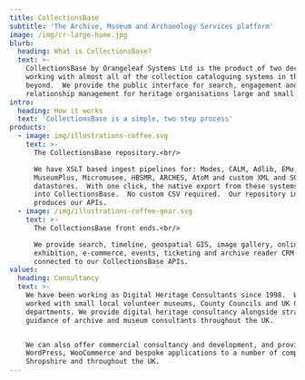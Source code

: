 ```yaml
---
title: CollectionsBase
subtitle: 'The Archive, Museum and Archaeology Services platform'
image: /img/cr-large-home.jpg
blurb:
  heading: What is CollectionsBase?
  text: >-
    CollectionsBase by Orangeleaf Systems Ltd is the product of two decades of
    working with almost all of the collection cataloguing systems in the UK and
    beyond.  We provide the public interface for search, engagement and customer
    relationship management for heritage organisations large and small.
intro:
  heading: How it works
  text: 'CollectionsBase is a simple, two step process'
products:
  - image: img/illustrations-coffee.svg
    text: >-
      The CollectionsBase repository.<br/>

      We have XSLT based ingest pipelines for: Modes, CALM, Adlib, EMu,
      MuseumPlus, Micromusee, HBSMR, ARCHES, AtoM and custom XML and SQL
      datastores.  With one click, the native export from these systems load
      into CollectionsBase.  No custom CSV required.  Our repository indexes and
      produces our APIs.
  - image: /img/illustrations-coffee-gear.svg
    text: >-
      The CollectionsBase front ends.<br/>

      We provide search, timeline, geospatial GIS, image gallery, online
      exhibition, e-commerce, events, ticketing and archive reader CRM systems
      connected to our CollectionsBase APIs.
values:
  heading: Consultancy
  text: >-
    We have been working as Digital Heritage Consultants since 1998.  We've
    worked with small local volunteer museums, County Councils and UK Government
    departments. We provide digital heritage consultancy alongside strategic
    guidance of archive and museum consultants throughout the UK.


    We can also offer commercial consultancy and development, and provide
    WordPress, WooCommerce and bespoke applications to a number of companies in
    Shropshire and throughout the UK.
---
```


